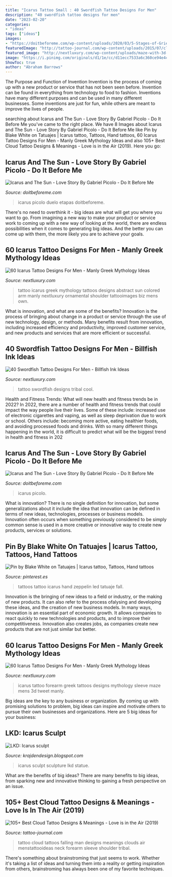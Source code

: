 ```yaml
---
title: "Icarus Tattoo Small : 40 Swordfish Tattoo Designs For Men"
description: "40 swordfish tattoo designs for men"
date: "2023-02-20"
categories:
- "ideas"
tags: ["ideas"]
images:
- "https://doitbeforeme.com/wp-content/uploads/2020/03/5-Stages-of-Grief-comic-drawing-768x945.jpg"
featuredImage: "http://tattoo-journal.com/wp-content/uploads/2015/07/cloud-3-650x650.jpg"
featured_image: "http://nextluxury.com/wp-content/uploads/maze-with-3d-design-mens-icarus-forearm-sleeve-tattoo.jpg"
image: "https://i.pinimg.com/originals/d1/1e/cc/d11ecc7533a6c360ce94e4c48205a97d.jpg"
ShowToc: true
author: "Abraham Barrows"
---
```



The Purpose and Function of Invention
Invention is the process of coming up with a new product or service that has not been seen before. Invention can be found in everything from technology to food to fashion. Inventions have many different purposes and can be used in many different businesses. Some inventions are just for fun, while others are meant to improve the lives of people.

	

		
searching about Icarus and The Sun - Love Story By Gabriel Picolo - Do It Before Me you've came to the right place. We have 8 Images about Icarus and The Sun - Love Story By Gabriel Picolo - Do It Before Me like Pin by Blake White on Tatuajes | Icarus tattoo, Tattoos, Hand tattoos, 60 Icarus Tattoo Designs For Men - Manly Greek Mythology Ideas and also 105+ Best Cloud Tattoo Designs &amp; Meanings - Love is in the Air (2019). Here you go:
		
    
## Icarus And The Sun - Love Story By Gabriel Picolo - Do It Before Me

<img loading=lazy src="https://doitbeforeme.com/wp-content/uploads/2020/03/5-Stages-of-Grief-comic-drawing-768x945.jpg" onerror="this.onerror=null;this.src='https://tse2.mm.bing.net/th?id=OIP.glL4l3ipJ03rKIFdbNfPsgHaJH&amp;pid=15.1';" alt="Icarus and The Sun - Love Story By Gabriel Picolo - Do It Before Me">

_Source: doitbeforeme.com_

>icarus picolo duelo etapas doitbeforeme. 

	

There's no need to overthink it - big ideas are what will get you where you want to go. From imagining a new way to make your product or service work to coming up with a new way of looking at the world, there are endless possibilities when it comes to generating big ideas. And the better you can come up with them, the more likely you are to achieve your goals.

    
## 60 Icarus Tattoo Designs For Men - Manly Greek Mythology Ideas

<img loading=lazy src="http://nextluxury.com/wp-content/uploads/greek-mythology-abstract-mens-icarus-arm-tattoos.jpg" onerror="this.onerror=null;this.src='https://tse3.mm.bing.net/th?id=OIP.UGVj5vQqQdOGJaDgbvOkJgHaHa&amp;pid=15.1';" alt="60 Icarus Tattoo Designs For Men - Manly Greek Mythology Ideas">

_Source: nextluxury.com_

>tattoo icarus greek mythology tattoos designs abstract sun colored arm manly nextluxury ornamental shoulder tattooimages biz mens own. 

	

What is innovation, and what are some of the benefits?
Innovation is the process of bringing about change in a product or service through the use of new technology, design, or methods. Many benefits result from innovation, including increased efficiency and productivity, improved customer service, and new products and services that are more efficient or successful.

    
## 40 Swordfish Tattoo Designs For Men - Billfish Ink Ideas

<img loading=lazy src="http://nextluxury.com/wp-content/uploads/cool-male-tribal-swordfish-upper-back-tattoo-designs.jpg" onerror="this.onerror=null;this.src='https://tse1.mm.bing.net/th?id=OIP.JlBeIuEtLvI3E0RAAr0ZZgHaID&amp;pid=15.1';" alt="40 Swordfish Tattoo Designs For Men - Billfish Ink Ideas">

_Source: nextluxury.com_

>tattoo swordfish designs tribal cool. 

	

Health and Fitness Trends: What will new health and fitness trends be in 2022?
In 2022, there are a number of health and fitness trends that could impact the way people live their lives. Some of these include: increased use of electronic cigarettes and vaping, as well as sleep deprivation due to work or school. Others include: becoming more active, eating healthier foods, and avoiding processed foods and drinks. With so many different things happening in the world, it is difficult to predict what will be the biggest trend in health and fitness in 202
    
## Icarus And The Sun - Love Story By Gabriel Picolo - Do It Before Me

<img loading=lazy src="https://doitbeforeme.com/wp-content/uploads/2020/03/Cosmic-symmetry-drawing.jpg" onerror="this.onerror=null;this.src='https://tse4.mm.bing.net/th?id=OIP.FZd9Izc1crjLXHvPh08phgHaHa&amp;pid=15.1';" alt="Icarus and The Sun - Love Story By Gabriel Picolo - Do It Before Me">

_Source: doitbeforeme.com_

>icarus picolo. 

	

What is innovation?
There is no single definition for innovation, but some generalizations about it include the idea that innovation can be defined in terms of new ideas, technologies, processes or business models. Innovation often occurs when something previously considered to be simply common sense is used in a more creative or innovative way to create new products, services or solutions.

    
## Pin By Blake White On Tatuajes | Icarus Tattoo, Tattoos, Hand Tattoos

<img loading=lazy src="https://i.pinimg.com/originals/d1/1e/cc/d11ecc7533a6c360ce94e4c48205a97d.jpg" onerror="this.onerror=null;this.src='https://tse1.mm.bing.net/th?id=OIP.tXKPQ4i8wlFn5d-xaHBT1AHaHU&amp;pid=15.1';" alt="Pin by Blake White on Tatuajes | Icarus tattoo, Tattoos, Hand tattoos">

_Source: pinterest.es_

>tattoos tattoo icarus hand zeppelin led tatuaje fall. 

	

Innovation is the bringing of new ideas to a field or industry, or the making of new products. It can also refer to the process ofalysing and developing these ideas, and the creation of new business models. In many ways, innovation is an essential part of economic growth. It allows companies to react quickly to new technologies and products, and to improve their competitiveness. Innovation also creates jobs, as companies create new products that are not just similar but better.

    
## 60 Icarus Tattoo Designs For Men - Manly Greek Mythology Ideas

<img loading=lazy src="http://nextluxury.com/wp-content/uploads/maze-with-3d-design-mens-icarus-forearm-sleeve-tattoo.jpg" onerror="this.onerror=null;this.src='https://tse3.mm.bing.net/th?id=OIP.eXGeYuDThv4UDa3LODsG9wHaHa&amp;pid=15.1';" alt="60 Icarus Tattoo Designs For Men - Manly Greek Mythology Ideas">

_Source: nextluxury.com_

>icarus tattoo forearm greek tattoos designs mythology sleeve maze mens 3d tweet manly. 

	

Big ideas are the key to any business or organization. By coming up with promising solutions to problem, big ideas can inspire and motivate others to pursue their own businesses and organizations. Here are 5 big ideas for your business: 

    
## LKD: Icarus Sculpt

<img loading=lazy src="https://2.bp.blogspot.com/-FpM9MkYGZV4/T6v_4oVJOQI/AAAAAAAAAHw/Myo0PgTL_qw/s320/Sculpture+-+Icarus+1.jpg" onerror="this.onerror=null;this.src='https://tse1.mm.bing.net/th?id=OIP.5VP_NgVLdadwydksA7whagAAAA&amp;pid=15.1';" alt="LKD: Icarus sculpt">

_Source: krajdendesign.blogspot.com_

>icarus sculpt sculpture lkd statue. 

	

What are the benefits of big ideas?
There are many benefits to big ideas, from sparking new and innovative thinking to gaining a fresh perspective on an issue.

    
## 105+ Best Cloud Tattoo Designs &amp; Meanings - Love Is In The Air (2019)

<img loading=lazy src="http://tattoo-journal.com/wp-content/uploads/2015/07/cloud-3-650x650.jpg" onerror="this.onerror=null;this.src='https://tse4.mm.bing.net/th?id=OIP.YBw9tVixCBKseMtjrUOQKQHaHa&amp;pid=15.1';" alt="105+ Best Cloud Tattoo Designs &amp; Meanings - Love is in the Air (2019)">

_Source: tattoo-journal.com_

>tattoo cloud tattoos falling man designs meanings clouds air menstattooideas neck forearm sleeve shoulder tribal. 

	

There's something about brainstroming that just seems to work. Whether it's taking a list of ideas and turning them into a reality or getting inspiration from others, brainstroming has always been one of my favorite techniques.

